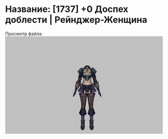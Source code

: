 # Название: [1737] +0 Доспех доблести | Рейнджер-Женщина

Просмотр файла:
![p030019.png](p030019.png)
